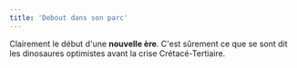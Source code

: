 ```yaml
---
title: 'Debout dans son parc'
---
```


Clairement le début d'une **nouvelle ère**. C'est sûrement ce que se sont dit les dinosaures optimistes avant la crise Crétacé-Tertiaire.

